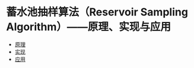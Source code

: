 # 蓄水池抽样算法（Reservoir Sampling Algorithm）——原理、实现与应用

- [原理](./principle.md)
- [实现](./implementation.md)
- [应用](./application.md)
